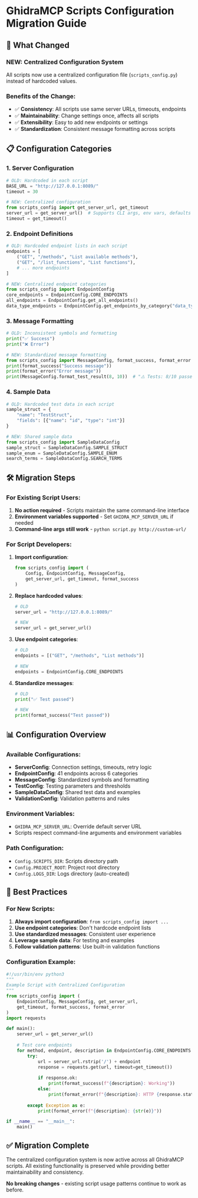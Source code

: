 # GhidraMCP Scripts Configuration Migration Guide

## 🔄 What Changed

### **NEW: Centralized Configuration System**
All scripts now use a centralized configuration file (`scripts_config.py`) instead of hardcoded values.

### **Benefits of the Change:**
- ✅ **Consistency**: All scripts use same server URLs, timeouts, endpoints
- ✅ **Maintainability**: Change settings once, affects all scripts
- ✅ **Extensibility**: Easy to add new endpoints or settings
- ✅ **Standardization**: Consistent message formatting across scripts

## 📋 Configuration Categories

### **1. Server Configuration**
```python
# OLD: Hardcoded in each script
BASE_URL = "http://127.0.0.1:8089/"
timeout = 30

# NEW: Centralized configuration
from scripts_config import get_server_url, get_timeout
server_url = get_server_url()  # Supports CLI args, env vars, defaults
timeout = get_timeout()
```

### **2. Endpoint Definitions**
```python
# OLD: Hardcoded endpoint lists in each script
endpoints = [
    ("GET", "/methods", "List available methods"),
    ("GET", "/list_functions", "List functions"),
    # ... more endpoints
]

# NEW: Centralized endpoint categories
from scripts_config import EndpointConfig
core_endpoints = EndpointConfig.CORE_ENDPOINTS
all_endpoints = EndpointConfig.get_all_endpoints()
data_type_endpoints = EndpointConfig.get_endpoints_by_category("data_types")
```

### **3. Message Formatting**
```python
# OLD: Inconsistent symbols and formatting
print("✅ Success")
print("❌ Error")

# NEW: Standardized message formatting
from scripts_config import MessageConfig, format_success, format_error
print(format_success("Success message"))
print(format_error("Error message"))
print(MessageConfig.format_test_result(8, 10))  # "⚠️ Tests: 8/10 passed (80.0%)"
```

### **4. Sample Data**
```python
# OLD: Hardcoded test data in each script
sample_struct = {
    "name": "TestStruct",
    "fields": [{"name": "id", "type": "int"}]
}

# NEW: Shared sample data
from scripts_config import SampleDataConfig
sample_struct = SampleDataConfig.SAMPLE_STRUCT
sample_enum = SampleDataConfig.SAMPLE_ENUM
search_terms = SampleDataConfig.SEARCH_TERMS
```

## 🛠️ Migration Steps

### **For Existing Script Users:**
1. **No action required** - Scripts maintain the same command-line interface
2. **Environment variables supported** - Set `GHIDRA_MCP_SERVER_URL` if needed
3. **Command-line args still work** - `python script.py http://custom-url/`

### **For Script Developers:**
1. **Import configuration**:
   ```python
   from scripts_config import (
       Config, EndpointConfig, MessageConfig,
       get_server_url, get_timeout, format_success
   )
   ```

2. **Replace hardcoded values**:
   ```python
   # OLD
   server_url = "http://127.0.0.1:8089/"
   
   # NEW  
   server_url = get_server_url()
   ```

3. **Use endpoint categories**:
   ```python
   # OLD
   endpoints = [("GET", "/methods", "List methods")]
   
   # NEW
   endpoints = EndpointConfig.CORE_ENDPOINTS
   ```

4. **Standardize messages**:
   ```python
   # OLD
   print("✅ Test passed")
   
   # NEW
   print(format_success("Test passed"))
   ```

## 📊 Configuration Overview

### **Available Configurations:**
- **ServerConfig**: Connection settings, timeouts, retry logic
- **EndpointConfig**: 41 endpoints across 6 categories
- **MessageConfig**: Standardized symbols and formatting
- **TestConfig**: Testing parameters and thresholds
- **SampleDataConfig**: Shared test data and examples
- **ValidationConfig**: Validation patterns and rules

### **Environment Variables:**
- `GHIDRA_MCP_SERVER_URL`: Override default server URL
- Scripts respect command-line arguments and environment variables

### **Path Configuration:**
- `Config.SCRIPTS_DIR`: Scripts directory path
- `Config.PROJECT_ROOT`: Project root directory  
- `Config.LOGS_DIR`: Logs directory (auto-created)

## 🎯 Best Practices

### **For New Scripts:**
1. **Always import configuration**: `from scripts_config import ...`
2. **Use endpoint categories**: Don't hardcode endpoint lists
3. **Use standardized messages**: Consistent user experience
4. **Leverage sample data**: For testing and examples
5. **Follow validation patterns**: Use built-in validation functions

### **Configuration Example:**
```python
#!/usr/bin/env python3
"""
Example Script with Centralized Configuration
"""
from scripts_config import (
    EndpointConfig, MessageConfig, get_server_url, 
    get_timeout, format_success, format_error
)
import requests

def main():
    server_url = get_server_url()
    
    # Test core endpoints
    for method, endpoint, description in EndpointConfig.CORE_ENDPOINTS:
        try:
            url = server_url.rstrip('/') + endpoint
            response = requests.get(url, timeout=get_timeout())
            
            if response.ok:
                print(format_success(f"{description}: Working"))
            else:
                print(format_error(f"{description}: HTTP {response.status_code}"))
                
        except Exception as e:
            print(format_error(f"{description}: {str(e)}"))

if __name__ == "__main__":
    main()
```

## ✅ Migration Complete

The centralized configuration system is now active across all GhidraMCP scripts. All existing functionality is preserved while providing better maintainability and consistency.

**No breaking changes** - existing script usage patterns continue to work as before.